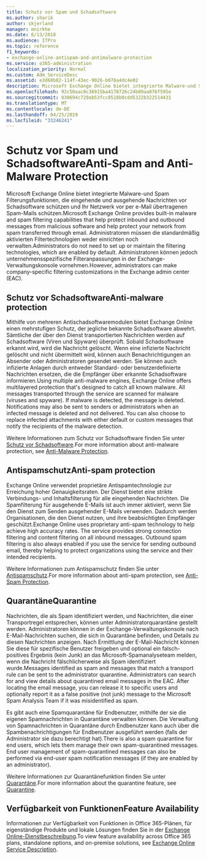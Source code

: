 ```yaml
---
title: Schutz vor Spam und Schadsoftware
ms.author: sharik
author: skjerland
manager: mnirkhe
ms.date: 6/13/2018
ms.audience: ITPro
ms.topic: reference
f1_keywords:
- exchange-online-antispam-and-antimalware-protection
ms.service: o365-administration
localization_priority: Normal
ms.custom: Adm_ServiceDesc
ms.assetid: e3d68b82-114f-43ec-9026-b076a4dc4e02
description: Microsoft Exchange Online bietet integrierte Malware-und Spam Filterungsfunktionen, die eingehende und ausgehende Nachrichten vor Schadsoftware schützen und Ihr Netzwerk vor per e-Mail übertragenen Spam-Mails schützen. Administratoren müssen die standardmäßig aktivierten Filtertechnologien weder einrichten noch verwalten. Administratoren können jedoch unternehmensspezifische Filteranpassungen in der Exchange-Verwaltungskonsole vornehmen.
ms.openlocfilehash: 92c50aac8c36915ba4178726c24b89aa076f595e
ms.sourcegitcommit: 830694c729ab53fcc8518b0cdd5322b322514431
ms.translationtype: MT
ms.contentlocale: de-DE
ms.lasthandoff: 04/25/2019
ms.locfileid: "33246241"
---
```

# <a name="anti-spam-and-anti-malware-protection"></a><span data-ttu-id="0462c-105">Schutz vor Spam und Schadsoftware</span><span class="sxs-lookup"><span data-stu-id="0462c-105">Anti-Spam and Anti-Malware Protection</span></span>

<span data-ttu-id="0462c-106">Microsoft Exchange Online bietet integrierte Malware-und Spam Filterungsfunktionen, die eingehende und ausgehende Nachrichten vor Schadsoftware schützen und Ihr Netzwerk vor per e-Mail übertragenen Spam-Mails schützen.</span><span class="sxs-lookup"><span data-stu-id="0462c-106">Microsoft Exchange Online provides built-in malware and spam filtering capabilities that help protect inbound and outbound messages from malicious software and help protect your network from spam transferred through email.</span></span> <span data-ttu-id="0462c-107">Administratoren müssen die standardmäßig aktivierten Filtertechnologien weder einrichten noch verwalten.</span><span class="sxs-lookup"><span data-stu-id="0462c-107">Administrators do not need to set up or maintain the filtering technologies, which are enabled by default.</span></span> <span data-ttu-id="0462c-108">Administratoren können jedoch unternehmensspezifische Filteranpassungen in der Exchange-Verwaltungskonsole vornehmen.</span><span class="sxs-lookup"><span data-stu-id="0462c-108">However, administrators can make company-specific filtering customizations in the Exchange admin center (EAC).</span></span>
  
## <a name="anti-malware-protection"></a><span data-ttu-id="0462c-109">Schutz vor Schadsoftware</span><span class="sxs-lookup"><span data-stu-id="0462c-109">Anti-malware protection</span></span>

<span data-ttu-id="0462c-p103">Mithilfe von mehreren Antischadsoftwaremodulen bietet Exchange Online einen mehrstufigen Schutz, der jegliche bekannte Schadsoftware abwehrt. Sämtliche der über den Dienst transportierten Nachrichten werden auf Schadsoftware (Viren und Spyware) überprüft. Sobald Schadsoftware erkannt wird, wird die Nachricht gelöscht. Wenn eine infizierte Nachricht gelöscht und nicht übermittelt wird, können auch Benachrichtigungen an Absender oder Administratoren gesendet werden. Sie können auch infizierte Anlagen durch entweder Standard- oder benutzerdefinierte Nachrichten ersetzen, die die Empfänger über erkannte Schadsoftware informieren.</span><span class="sxs-lookup"><span data-stu-id="0462c-p103">Using multiple anti-malware engines, Exchange Online offers multilayered protection that's designed to catch all known malware. All messages transported through the service are scanned for malware (viruses and spyware). If malware is detected, the message is deleted. Notifications may also be sent to senders or administrators when an infected message is deleted and not delivered. You can also choose to replace infected attachments with either default or custom messages that notify the recipients of the malware detection.</span></span>
  
<span data-ttu-id="0462c-115">Weitere Informationen zum Schutz vor Schadsoftware finden Sie unter [Schutz vor Schadsoftware](https://go.microsoft.com/fwlink/p/?LinkId=271753).</span><span class="sxs-lookup"><span data-stu-id="0462c-115">For more information about anti-malware protection, see [Anti-Malware Protection](https://go.microsoft.com/fwlink/p/?LinkId=271753).</span></span>
  
## <a name="anti-spam-protection"></a><span data-ttu-id="0462c-116">Antispamschutz</span><span class="sxs-lookup"><span data-stu-id="0462c-116">Anti-spam protection</span></span>

<span data-ttu-id="0462c-p104">Exchange Online verwendet proprietäre Antispamtechnologie zur Erreichung hoher Genauigkeitsraten. Der Dienst bietet eine strikte Verbindungs- und Inhaltsfilterung für alle eingehenden Nachrichten. Die Spamfilterung für ausgehende E-Mails ist auch immer aktiviert, wenn Sie den Dienst zum Senden ausgehender E-Mails verwenden. Dadurch werden Organisationen, die den Dienst nutzen, und ihre beabsichtigten Empfänger geschützt.</span><span class="sxs-lookup"><span data-stu-id="0462c-p104">Exchange Online uses proprietary anti-spam technology to help achieve high accuracy rates. The service provides strong connection filtering and content filtering on all inbound messages. Outbound spam filtering is also always enabled if you use the service for sending outbound email, thereby helping to protect organizations using the service and their intended recipients.</span></span>
  
<span data-ttu-id="0462c-120">Weitere Informationen zum Antispamschutz finden Sie unter [Antispamschutz](https://support.office.com/en-us/article/Office-365-Email-Anti-Spam-Protection-6a601501-a6a8-4559-b2e7-56b59c96a586?ui=en-US&amp;rs=en-US&amp;ad=US).</span><span class="sxs-lookup"><span data-stu-id="0462c-120">For more information about anti-spam protection, see [Anti-Spam Protection](https://support.office.com/en-us/article/Office-365-Email-Anti-Spam-Protection-6a601501-a6a8-4559-b2e7-56b59c96a586?ui=en-US&amp;rs=en-US&amp;ad=US).</span></span>
  
## <a name="quarantine"></a><span data-ttu-id="0462c-121">Quarantäne</span><span class="sxs-lookup"><span data-stu-id="0462c-121">Quarantine</span></span>

<span data-ttu-id="0462c-p105">Nachrichten, die als Spam identifiziert werden, und Nachrichten, die einer Transportregel entsprechen, können unter Administratorquarantäne gestellt werden. Administratoren können in der Exchange-Verwaltungskonsole nach E-Mail-Nachrichten suchen, die sich in Quarantäne befinden, und Details zu diesen Nachrichten anzeigen. Nach Ermittlung der E-Mail-Nachricht können Sie diese für spezifische Benutzer freigeben und optional ein falsch-positives Ergebnis (kein Junk) an das Microsoft-Spamanalyseteam melden, wenn die Nachricht fälschlicherweise als Spam identifiziert wurde.</span><span class="sxs-lookup"><span data-stu-id="0462c-p105">Messages identified as spam and messages that match a transport rule can be sent to the administrator quarantine. Administrators can search for and view details about quarantined email messages in the EAC. After locating the email message, you can release it to specific users and optionally report it as a false positive (not junk) message to the Microsoft Spam Analysis Team if it was misidentified as spam.</span></span>
  
<span data-ttu-id="0462c-p106">Es gibt auch eine Spamquarantäne für Endbenutzer, mithilfe der sie die eigenen Spamnachrichten in Quarantäne verwalten können. Die Verwaltung von Spamnachrichten in Quarantäne durch Endbenutzer kann auch über die Spambenachrichtigungen für Endbenutzer ausgeführt werden (falls der Administrator sie dazu berechtigt hat).</span><span class="sxs-lookup"><span data-stu-id="0462c-p106">There is also a spam quarantine for end users, which lets them manage their own spam-quarantined messages. End user management of spam-quarantined messages can also be performed via end-user spam notification messages (if they are enabled by an administrator).</span></span>
  
<span data-ttu-id="0462c-127">Weitere Informationen zur Quarantänefunktion finden Sie unter [Quarantäne](https://go.microsoft.com/fwlink/p/?LinkId=271755).</span><span class="sxs-lookup"><span data-stu-id="0462c-127">For more information about the quarantine feature, see [Quarantine](https://go.microsoft.com/fwlink/p/?LinkId=271755).</span></span>
  
## <a name="feature-availability"></a><span data-ttu-id="0462c-128">Verfügbarkeit von Funktionen</span><span class="sxs-lookup"><span data-stu-id="0462c-128">Feature Availability</span></span>

<span data-ttu-id="0462c-129">Informationen zur Verfügbarkeit von Funktionen in Office 365-Plänen, für eigenständige Produkte und lokale Lösungen finden Sie in der [Exchange Online-Dienstbeschreibung](exchange-online-service-description.md).</span><span class="sxs-lookup"><span data-stu-id="0462c-129">To view feature availability across Office 365 plans, standalone options, and on-premise solutions, see [Exchange Online Service Description](exchange-online-service-description.md).</span></span>
  

